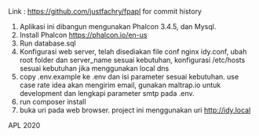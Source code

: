 Link : https://github.com/justfachry/fpapl for commit history

1. Aplikasi ini dibangun mengunakan Phalcon 3.4.5, dan Mysql.
2. Install Phalcon https://phalcon.io/en-us
3. Run database.sql
4. Konfigurasi web server, telah disediakan file conf nginx idy.conf, ubah root folder dan server_name sesuai kebutuhan, konfigurasi /etc/hosts sesuai kebutuhan jika menggunakan local dns
4. copy .env.example ke .env dan isi parameter sesuai kebutuhan. use case rate idea akan mengirim email, gunakan maltrap.io untuk development dan lengkapi parameter smtp pada .env.
5. run composer install
6. buka uri pada web browser. project ini menggunakan uri http://idy.local

APL 2020
